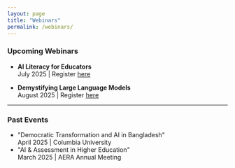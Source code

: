 ```yaml
---
layout: page
title: "Webinars"
permalink: /webinars/
---
```


### Upcoming Webinars

- **AI Literacy for Educators**  
  July 2025 | Register [here](#)

- **Demystifying Large Language Models**  
  August 2025 | Register [here](#)

---

### Past Events

- "Democratic Transformation and AI in Bangladesh"  
  April 2025 | Columbia University
- "AI & Assessment in Higher Education"  
  March 2025 | AERA Annual Meeting
